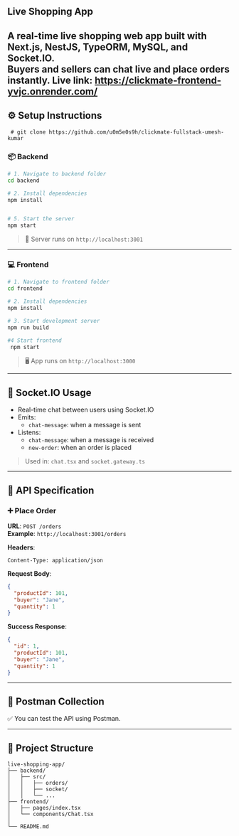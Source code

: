 ## Live Shopping App

A real-time live shopping web app built with **Next.js**, **NestJS**, **TypeORM**, **MySQL**, and **Socket.IO**.\
Buyers and sellers can chat live and place orders instantly.
 Live link: https://clickmate-frontend-yvjc.onrender.com/
---

## ⚙️ Setup Instructions
```
 # git clone https://github.com/u0m5e0s9h/clickmate-fullstack-umesh-kumar
```

### 📦 Backend

```bash
# 1. Navigate to backend folder
cd backend

# 2. Install dependencies
npm install


# 5. Start the server
npm start
```

> 📍 Server runs on `http://localhost:3001`

---

### 💻 Frontend

```bash
# 1. Navigate to frontend folder
cd frontend

# 2. Install dependencies
npm install

# 3. Start development server
npm run build

#4 Start frontend
 npm start
```

> 🖥️ App runs on `http://localhost:3000`

---

## 🛁 Socket.IO Usage

- Real-time chat between users using Socket.IO
- Emits:
  - `chat-message`: when a message is sent
- Listens:
  - `chat-message`: when a message is received
  - `new-order`: when an order is placed

> Used in: `chat.tsx` and `socket.gateway.ts`

---

## 🧪 API Specification

### ➕ Place Order

**URL**: `POST /orders`\
**Example**: `http://localhost:3001/orders`

**Headers**:

```
Content-Type: application/json
```

**Request Body**:

```json
{
  "productId": 101,
  "buyer": "Jane",
  "quantity": 1
}
```

**Success Response**:

```json
{
  "id": 1,
  "productId": 101,
  "buyer": "Jane",
  "quantity": 1
}
```

---

## 🧪 Postman Collection

✅ You can test the API using Postman.

---

## 📂 Project Structure

```
live-shopping-app/
├── backend/
│   ├── src/
│   │   ├── orders/
│   │   ├── socket/
│   │   └── ...
├── frontend/
│   ├── pages/index.tsx
│   └── components/Chat.tsx
│   
└── README.md
```

